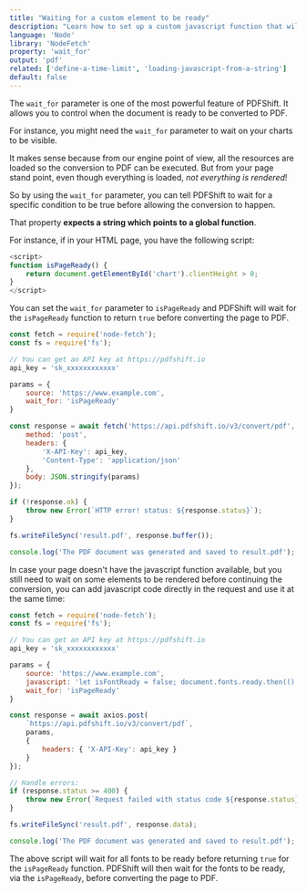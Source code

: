 ```yaml
---
title: "Waiting for a custom element to be ready"
description: "Learn how to set up a custom javascript function that will waits for a specific condition to become true before allowing the conversion to happen. This is very interesting for waiting on charts to be generated, or custom fonts to be loaded. With PDFShift's API, this can easily be done using Node and the NodeFetch library."
language: 'Node'
library: 'NodeFetch'
property: 'wait_for'
output: 'pdf'
related: ['define-a-time-limit', 'loading-javascript-from-a-string']
default: false
---
```


The `wait_for` parameter is one of the most powerful feature of PDFShift. It allows you to control when the document is ready to be converted to PDF.

For instance, you might need the `wait_for` parameter to wait on your charts to be visible.

It makes sense because from our engine point of view, all the resources are loaded so the conversion to PDF can be executed. But from your page stand point, even though everything is loaded, _not everything is rendered_!

So by using the `wait_for` parameter, you can tell PDFShift to wait for a specific condition to be true before allowing the conversion to happen.

That property **expects a string which points to a global function**.

For instance, if in your HTML page, you have the following script:

```javascript
<script>
function isPageReady() {
    return document.getElementById('chart').clientHeight > 0;
}
</script>
```

You can set the `wait_for` parameter to `isPageReady` and PDFShift will wait for the `isPageReady` function to return `true` before converting the page to PDF.


```javascript
const fetch = require('node-fetch');
const fs = require('fs');

// You can get an API key at https://pdfshift.io
api_key = 'sk_xxxxxxxxxxxx'

params = {
    source: 'https://www.example.com',
    wait_for: 'isPageReady'
}

const response = await fetch('https://api.pdfshift.io/v3/convert/pdf', {
    method: 'post',
    headers: {
        'X-API-Key': api_key,
        'Content-Type': 'application/json'
    },
    body: JSON.stringify(params)
});

if (!response.ok) {
    throw new Error(`HTTP error! status: ${response.status}`);
}

fs.writeFileSync('result.pdf', response.buffer());

console.log('The PDF document was generated and saved to result.pdf');
```

In case your page doesn't have the javascript function available, but you still need to wait on some elements to be rendered before continuing the conversion, you can add javascript code directly in the request and use it at the same time:

```javascript
const fetch = require('node-fetch');
const fs = require('fs');

// You can get an API key at https://pdfshift.io
api_key = 'sk_xxxxxxxxxxxx'

params = {
    source: 'https://www.example.com',
    javascript: 'let isFontReady = false; document.fonts.ready.then(() => isFontReady = true); function isPageReady() { return isFontReady; }',
    wait_for: 'isPageReady'
}

const response = await axios.post(
    `https://api.pdfshift.io/v3/convert/pdf`,
    params,
    {
        headers: { 'X-API-Key': api_key }
    }
});

// Handle errors:
if (response.status >= 400) {
    throw new Error(`Request failed with status code ${response.status}: ${response.data}`);
}

fs.writeFileSync('result.pdf', response.data);

console.log('The PDF document was generated and saved to result.pdf');
```

The above script will wait for all fonts to be ready before returning `true` for the `isPageReady` function.
PDFShift will then wait for the fonts to be ready, via the `isPageReady`, before converting the page to PDF.